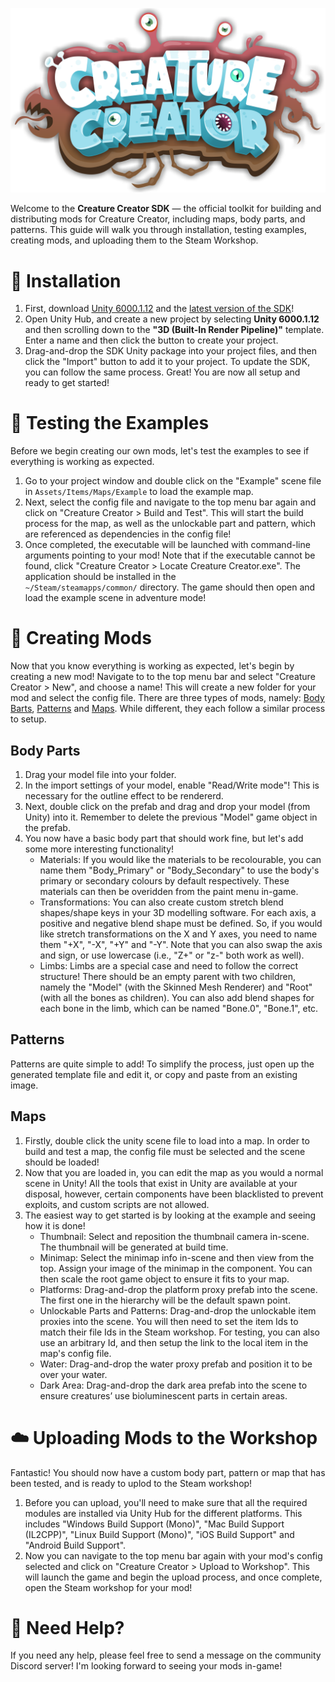 ![Creature Creator Logo](./Logo.png)

Welcome to the **Creature Creator SDK** — the official toolkit for building and distributing mods for Creature Creator, including maps, body parts, and patterns.
This guide will walk you through installation, testing examples, creating mods, and uploading them to the Steam Workshop.

# 🚀 Installation
1. First, download [Unity 6000.1.12](https://unity.com/releases/editor/whats-new/6000.1.12) and the [latest version of the SDK](https://github.com/daniellochner/creature-creator-sdk/releases)!
2. Open Unity Hub, and create a new project by selecting **Unity 6000.1.12** and then scrolling down to the **"3D (Built-In Render Pipeline)"** template. Enter a name and then click the button to create your project.
3. Drag-and-drop the SDK Unity package into your project files, and then click the "Import" button to add it to your project. To update the SDK, you can follow the same process.
Great! You are now all setup and ready to get started!

# 🧪 Testing the Examples
Before we begin creating our own mods, let's test the examples to see if everything is working as expected.
1. Go to your project window and double click on the "Example" scene file in `Assets/Items/Maps/Example` to load the example map.
2. Next, select the config file and navigate to the top menu bar again and click on "Creature Creator > Build and Test". This will start the build process for the map, as well as the unlockable part and pattern, which are referenced as dependencies in the config file!
3. Once completed, the executable will be launched with command-line arguments pointing to your mod! Note that if the executable cannot be found, click "Creature Creator > Locate Creature Creator.exe". The application should be installed in the `~/Steam/steamapps/common/` directory.
The game should then open and load the example scene in adventure mode!

# 🎨 Creating Mods
Now that you know everything is working as expected, let's begin by creating a new mod!
Navigate to to the top menu bar and select "Creature Creator > New", and choose a name! This will create a new folder for your mod and select the config file.
There are three types of mods, namely: [Body Barts](##body-parts), [Patterns](##patterns) and [Maps](##maps). While different, they each follow a similar process to setup.

## Body Parts
1. Drag your model file into your folder.
2. In the import settings of your model, enable "Read/Write mode"! This is necessary for the outline effect to be rendererd.
3. Next, double click on the prefab and drag and drop your model (from Unity) into it. Remember to delete the previous "Model" game object in the prefab.
4. You now have a basic body part that should work fine, but let's add some more interesting functionality!
   - Materials: If you would like the materials to be recolourable, you can name them "Body_Primary" or "Body_Secondary" to use the body's primary or secondary colours by default respectively. These materials can then be overidden from the paint menu in-game.
   - Transformations: You can also create custom stretch blend shapes/shape keys in your 3D modelling software. For each axis, a positive and negative blend shape must be defined. So, if you would like stretch transformations on the X and Y axes, you need to name them "+X", "-X", "+Y" and "-Y". Note that you can also swap the axis and sign, or use lowercase (i.e., "Z+" or "z-" both work as well).
   - Limbs: Limbs are a special case and need to follow the correct structure! There should be an empty parent with two children, namely the "Model" (with the Skinned Mesh Renderer) and "Root" (with all the bones as children). You can also add blend shapes for each bone in the limb, which can be named "Bone.0", "Bone.1", etc.

## Patterns
Patterns are quite simple to add! To simplify the process, just open up the generated template file and edit it, or copy and paste from an existing image.

## Maps
1. Firstly, double click the unity scene file to load into a map. In order to build and test a map, the config file must be selected and the scene should be loaded!
2. Now that you are loaded in, you can edit the map as you would a normal scene in Unity! All the tools that exist in Unity are available at your disposal, however, certain components have been blacklisted to prevent exploits, and custom scripts are not allowed.
3. The easiest way to get started is by looking at the example and seeing how it is done!
   - Thumbnail: Select and reposition the thumbnail camera in-scene. The thumbnail will be generated at build time.
   - Minimap: Select the minimap info in-scene and then view from the top. Assign your image of the minimap in the component. You can then scale the root game object to ensure it fits to your map.
   - Platforms: Drag-and-drop the platform proxy prefab into the scene. The first one in the hierarchy will be the default spawn point.
   - Unlockable Parts and Patterns: Drag-and-drop the unlockable item proxies into the scene. You will then need to set the item Ids to match their file Ids in the Steam workshop. For testing, you can also use an arbitrary Id, and then setup the link to the local item in the map's config file.
   - Water: Drag-and-drop the water proxy prefab and position it to be over your water.
   - Dark Area: Drag-and-drop the dark area prefab into the scene to ensure creatures’ use bioluminescent parts in certain areas.

# ☁️ Uploading Mods to the Workshop
Fantastic! You should now have a custom body part, pattern or map that has been tested, and is ready to uplod to the Steam workshop!
1. Before you can upload, you'll need to make sure that all the required modules are installed via Unity Hub for the different platforms. This includes "Windows Build Support (Mono)", "Mac Build Support (IL2CPP)", "Linux Build Support (Mono)", "iOS Build Support" and "Android Build Support".
2. Now you can navigate to the top menu bar again with your mod's config selected and click on "Creature Creator > Upload to Workshop".
This will launch the game and begin the upload process, and once complete, open the Steam workshop for your mod!

# 💬 Need Help?
If you need any help, please feel free to send a message on the community Discord server! I'm looking forward to seeing your mods in-game!
